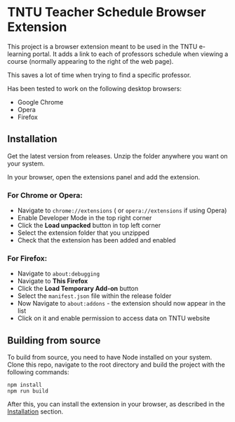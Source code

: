 # TNTU Teacher Schedule Browser Extension

This project is a browser extension meant to be used in the TNTU e-learning portal. It adds a link to each of professors schedule when viewing a course (normally appearing to the right of the web page).

This saves a lot of time when trying to find a specific professor.

Has been tested to work on the following desktop browsers:

 - Google Chrome
 - Opera
 - Firefox

## Installation

Get the latest version from releases. Unzip the folder anywhere you want on your system.

In your browser, open the extensions panel and add the extension.

### For Chrome or Opera:
 - Navigate to `chrome://extensions` ( or `opera://extensions` if using Opera)
 - Enable Developer Mode in the top right corner
 - Click the **Load unpacked** button in top left corner
 - Select the extension folder that you unzipped
 - Check that the extension has been added and enabled

### For Firefox:
 - Navigate to `about:debugging`
 - Navigate to **This Firefox**
 - Click the **Load Temporary Add-on** button
 - Select the `manifest.json` file within the release folder
 - Now Navigate to `about:addons` - the extension should now appear in the list
 - Click on it and enable permission to access data on TNTU website


## Building from source

To build from source, you need to have Node installed on your system. Clone this repo, navigate to the root directory and build the project with the following commands:

```shell
npm install
npm run build
```

After this, you can install the extension in your browser, as described in the [Installation](#installation) section.
